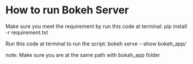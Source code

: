 
# How to run Bokeh Server
Make sure you meet the requirement by run this code at terminal:
pip install -r requirement.txt


Run this code at terminal to run the script:
bokeh serve --show bokeh_app/

note: Make sure you are at the same path with bokah_app folder
